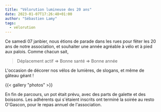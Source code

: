 ```yaml
---
title: "Vélorution lumineuse des 20 ans"
date: 2023-01-07T17:26:48+01:00
author: "Sébastien Lamy"
tags:
  - vélorution
---
```


Ce samedi 07 janbier, nous étions de parade dans les rues pour fêter les 20 ans de notre
association, et souhaiter une année agréable à vélo et à pied aux palois. Comme
chacun sait, 

> Déplacement actif => Bonne santé => Bonne année

L'occasion de décorer nos vélos de lumières, de slogans, et même de gâteau géant !

{{< gallery "photos" >}}

En fin de parcours, un pot était prévu, avec des parts de galette et des boissons.
Les adhérents qui s'étaient inscrits ont terminé la soirée au resto O'Gascon, pour
le repas annuel de l'association.
